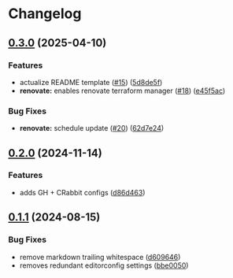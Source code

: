 # Changelog

## [0.3.0](https://github.com/masterpointio/terraform-module-template/compare/v0.2.0...v0.3.0) (2025-04-10)


### Features

* actualize README template ([#15](https://github.com/masterpointio/terraform-module-template/issues/15)) ([5d8de5f](https://github.com/masterpointio/terraform-module-template/commit/5d8de5fcf98b255ed65201b1ab2036ebf92ca138))
* **renovate:** enables renovate terraform manager ([#18](https://github.com/masterpointio/terraform-module-template/issues/18)) ([e45f5ac](https://github.com/masterpointio/terraform-module-template/commit/e45f5acf08195f45ac9d4fe23447c600230ba4b4))


### Bug Fixes

* **renovate:** schedule update ([#20](https://github.com/masterpointio/terraform-module-template/issues/20)) ([62d7e24](https://github.com/masterpointio/terraform-module-template/commit/62d7e24aa39312565c894525ef5c0ebb1053eb74))

## [0.2.0](https://github.com/masterpointio/terraform-module-template/compare/v0.1.1...v0.2.0) (2024-11-14)


### Features

* adds GH + CRabbit configs ([d86d463](https://github.com/masterpointio/terraform-module-template/commit/d86d463385d501db5465b02de13d60c925b5815d))

## [0.1.1](https://github.com/masterpointio/terraform-module-template/compare/0.1.0...v0.1.1) (2024-08-15)


### Bug Fixes

* remove markdown trailing whitespace ([d609646](https://github.com/masterpointio/terraform-module-template/commit/d6096463b916eb536603d4ca3b2f3315e3fec9f2))
* removes redundant editorconfig settings ([bbe0050](https://github.com/masterpointio/terraform-module-template/commit/bbe0050450cece8074f3d9ff5c3bd72ff01d8a1b))
